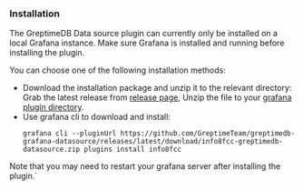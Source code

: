 ### Installation

The GreptimeDB Data source plugin can currently only be installed on a local Grafana instance.
Make sure Grafana is installed and running before installing the plugin.

You can choose one of the following installation methods:
- Download the installation package and unzip it to the relevant directory: Grab the latest release from [release
page](https://github.com/GreptimeTeam/greptimedb-grafana-datasource/releases/latest/),
Unzip the file to your [grafana plugin
directory](https://grafana.com/docs/grafana/latest/setup-grafana/configure-grafana/#plugins).
- Use grafana cli to download and install:
  ```shell
  grafana cli --pluginUrl https://github.com/GreptimeTeam/greptimedb-grafana-datasource/releases/latest/download/info8fcc-greptimedb-datasource.zip plugins install info8fcc
  ```

Note that you may need to restart your grafana server after installing the plugin.`